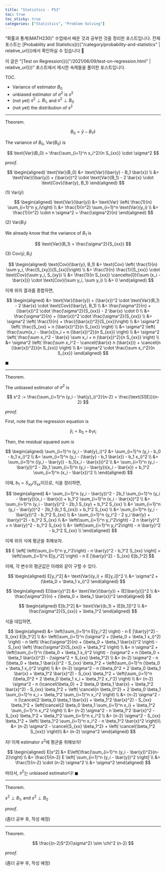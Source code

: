 ```yaml
---
title: "Statistics - PS3"
toc: true
toc_sticky: true
categories: ["Statistics", "Problem Solving"]
---
```


“확률과 통계(MATH230)” 수업에서 배운 것과 공부한 것을 정리한 포스트입니다. 전체 포스트는 [Probability and Statistics]({{"/category/probability-and-statistics" | relative_url}})에서 확인하실 수 있습니다 🎲

이 글은 "[Test on Regression]({{"/2021/06/09/test-on-regression.html" | relative_url}})" 포스트에서 제시한 숙제들을 풀이한 포스트입니다.

<span class="statement-title">TOC.</span><br>

- Variance of estimator $B_0$
- unbiased estimator of $\sigma^2$ is $s^2$
- (not yet) $s^2 \perp B_1$, and $s^2 \perp B_0$
- (not yet) the distribution of $s^2$

<hr/>

<div class="statement" markdown="1">

<span class="statement-title">Theorem.</span><br>

$$
B_0 = \bar{y} - B_1 \bar{x}
$$

The variance of $B_0$, $\text{Var}(B_0)$ is

$$
\text{Var}(B_0) = \frac{\sum_{i=1}^n x_i^2}{n S_{xx}} \cdot \sigma^2
$$

</div>

<div class="proof" markdown="1">

<span class="statement-title">*proof*.</span><br>

$$
\begin{aligned}
\text{Var}(B_0)
&= \text{Var}(\bar{y} - B_1 \bar{x}) \\
&= \text{Var}(\bar{y}) + (\bar{x})^2 \cdot \text{Var}(B_1) - 2 \bar{x} \cdot \text{Cov}(\bar{y}, B_1)
\end{aligned}
$$

(1) $\text{Var}(\bar{y})$

$$
\begin{aligned}
\text{Var}(\bar{y})
&= \text{Var} \left( \frac{1}{n} \sum_{i=1}^n y_i\right) \\
&= \frac{1}{n^2} \sum_{i=1}^n \text{Var}(y_i) \\
&= \frac{1}{n^2} \cdot n \sigma^2 = \frac{\sigma^2}{n}
\end{aligned}
$$

(2) $\text{Var}(B_1)$

We already know that the variance of $B_1$ is

$$
\text{Var}(B_1) = \frac{\sigma^2}{S_{xx}}
$$

(3) $\text{Cov}(\bar{y}, B_1)$

$$
\begin{aligned}
\text{Cov}(\bar{y}, B_1)
&= \text{Cov} \left( \frac{1}{n} \sum y_i, \frac{S_{xy}}{S_{xx}}\right) \\
&= \frac{1}{n} \frac{1}{S_{xx}} \cdot \text{Cov}(\sum y_i, S_{xy}) \\
&= \frac{1}{n S_{xx}} \cancelto{0}{\sum (x_i - \bar{x})} \cdot \text{Cov}(\sum y_i, \sum y_i) \\
&= 0
\end{aligned}
$$

이제 위의 결과를 종합하면,

$$
\begin{aligned}
&= \text{Var}(\bar{y}) + (\bar{x})^2 \cdot \text{Var}(B_1) - 2 \bar{x} \cdot \text{Cov}(\bar{y}, B_1) \\
&= \frac{\sigma^2}{n} + (\bar{x})^2 \cdot \frac{\sigma^2}{S_{xx}} - 2 \bar{x} \cdot 0 \\
&= \frac{\sigma^2}{n} + (\bar{x})^2 \cdot \frac{\sigma^2}{S_{xx}} \\
&= \sigma^2 \left( \frac{1}{n} + \frac{(\bar{x})^2}{S_{xx}}\right) \\
&= \sigma^2 \left( \frac{S_{xx} + n (\bar{x})^2}{n S_{xx}} \right) \\
&= \sigma^2 \left( \frac{\sum(x_i - \bar{x})x_i + n (\bar{x})^2}{n S_{xx}} \right) \\
&= \sigma^2 \left( \frac{\sum x_i^2 - \bar{x} \sum x_i + n (\bar{x})^2}{n S_{xx}} \right) \\
&= \sigma^2 \left( \frac{\sum x_i^2 - \cancel{\bar{x} n (\bar{x})} + \cancel{n (\bar{x})^2}}{n S_{xx}} \right) \\
&= \sigma^2 \cdot \frac{\sum x_i^2}{n S_{xx}}
\end{aligned}
$$

$\blacksquare$

</div>


<hr/>

<div class="statement" markdown="1">

<span class="statement-title">Theorem.</span><br>

The unbiased estimator of $\sigma^2$ is

$$
s^2 := \frac{\sum_{i=1}^n (y_i - \hat{y}_i)^2}{n-2} = \frac{\text{SSE}}{n-2}
$$

</div>


<div class="proof" markdown="1">

<span class="statement-title">*proof*.</span><br>

First, note that the regression equation is

$$
\hat{y}_i = b_0 + b_1 x_i
$$

Then, the residual squared sum is

$$
\begin{aligned}
\sum_{i=1}^n (y_i - \hat{y}_i)^2
&= \sum_{i=1}^n (y_i - b_0 - b_1 x_i)^2 \\
&= \sum_{i=1}^n (y_i - (\bar{y} - b_1 \bar{x}) - b_1 x_i)^2 \\
&= \sum_{i=1}^n ((y_i - \bar{y}) - b_1(x_i - \bar{x}))^2 \\
&= \sum_{i=1}^n (y_i - \bar{y})^2 - 2b_1 \sum_{i=1}^n (y_i - \bar{y})(x_i - \bar{x}) + b_1^2 \sum_{i=1}^n (x_i - \bar{x})^2 \\
\end{aligned}
$$

이때, $b_1 = S_{xy} / S_{xx}$이므로, 식을 정리하면,

$$
\begin{aligned}
&= \sum_{i=1}^n (y_i - \bar{y})^2 - 2b_1 \sum_{i=1}^n (y_i - \bar{y})(x_i - \bar{x}) + b_1^2 \sum_{i=1}^n (x_i - \bar{x})^2 \\
&= \sum_{i=1}^n (y_i - \bar{y})^2 - 2b_1 S_{xy} + b_1^2 S_{xx} \\
&= \sum_{i=1}^n (y_i - \bar{y})^2 - 2b_1 (b_1 S_{xx}) + b_1^2 S_{xx} \\
&= \sum_{i=1}^n (y_i - \bar{y})^2 - b_1^2 S_{xx} \\
&= \sum_{i=1}^n (y_i^2 - 2 y_i \bar{y} + \bar{y}^2) - b_1^2 S_{xx} \\
&= \left(\sum_{i=1}^n y_i^2\right) - 2 n \bar{y}^2 + n \bar{y}^2 - b_1^2 S_{xx} \\
&= \left(\sum_{i=1}^n y_i^2\right) - n \bar{y}^2 - b_1^2 S_{xx} \\
\end{aligned}
$$

이제 위의 식에 평균을 취해보자.

$$
E \left[ \left(\sum_{i=1}^n y_i^2\right) - n \bar{y}^2 - b_1^2 S_{xx} \right]
= \left(\sum_{i=1}^n E[y_i^2] \right) - n E [\bar{y}^2] - S_{xx} E[b_1^2]
$$

이때, 각 변수의 평균값은 아래와 같이 구할 수 있다.

$$
\begin{aligned}
E[y_i^2]
&= \text{Var}(y_i) + (E[y_i])^2 \\
&= \sigma^2 + (\beta_0 + \beta_1 x_i)^2
\end{aligned}
$$

$$
\begin{aligned}
E[\bar{y}^2]
&= \text{Var}(\bar{y}) + (E[\bar{y}])^2 \\
&= \frac{\sigma^2}{n} + (\beta_0 + \beta_1 \bar{x})^2
\end{aligned}
$$

$$
\begin{aligned}
E[b_1^2]
&= \text{Var}(b_1) + (E[b_1])^2 \\
&= \frac{\sigma^2}{S_{xx}} + \beta_1^2
\end{aligned}
$$

식을 대입하면,

$$
\begin{aligned}
&= \left(\sum_{i=1}^n E[y_i^2] \right) - n E [\bar{y}^2] - S_{xx} E[b_1^2] \\
&= \left(\sum_{i=1}^n (\sigma^2 + (\beta_0 + \beta_1 x_i)^2) \right) - n \left( \frac{\sigma^2}{n} + (\beta_0 + \beta_1 \bar{x})^2 \right) - S_{xx} \left( \frac{\sigma^2}{S_{xx}} + \beta_1^2 \right) \\
&= n \sigma^2 + \left(\sum_{i=1}^n (\beta_0 + \beta_1 x_i)^2 \right) - (\sigma^2 + n (\beta_0 + \beta_1 \bar{x})^2) - (\sigma^2 + S_{xx} \beta_1^2) \\
&= (n-2) \sigma^2 - n (\beta_0 + \beta_1 \bar{x})^2 - S_{xx} \beta_1^2 + \left(\sum_{i=1}^n (\beta_0 + \beta_1 x_i)^2 \right) \\
&= (n-2) \sigma^2 - n (\beta_0^2 + 2 \beta_0 \beta_1 \bar{x} + \beta_1^2 \bar{x}^2) - S_{xx} \beta_1^2 + \left(\sum_{i=1}^n (\beta_0^2 + 2 \beta_0 \beta_1 x_i + \beta_1^2 x_i^2) \right) \\
&= (n-2) \sigma^2 - n (\cancel{\beta_0} + 2 \beta_0 \beta_1 \bar{x} + \beta_1^2 \bar{x}^2) - S_{xx} \beta_1^2 + \left( \cancel{n \beta_0^2} + 2 \beta_0 \beta_1 \sum_{i=1}^n x_i + \beta_1^2 \sum_{i=1}^n x_i^2 \right) \\
&= (n-2) \sigma^2 - n (\cancel{2 \beta_0 \beta_1 \bar{x}} + \beta_1^2 \bar{x}^2) - S_{xx} \beta_1^2 + \left(\cancel{2 \beta_0 \beta_1 \sum_{i=1}^n x_i} + \beta_1^2 \sum_{i=1}^n x_i^2 \right) \\
&= (n-2) \sigma^2 - n \beta_1^2 \bar{x}^2 - S_{xx} \beta_1^2 + \beta_1^2 \sum_{i=1}^n x_i^2 \\
&= (n-2) \sigma^2 - S_{xx} \beta_1^2 + \left( \beta_1^2 \sum_{i=1}^n x_i^2 - n \beta_1^2 \bar{x}^2 \right)\\
&= (n-2) \sigma^2 - \cancel{S_{xx} \beta_1^2} + \left( \cancel{\beta_1^2 S_{xx}} \right)\\
&= (n-2) \sigma^2
\end{aligned}
$$

자! 이제 estimator $s^2$에 평균을 취해보자!

$$
\begin{aligned}
E[s^2]
&= E\left[\frac{\sum_{i=1}^n (y_i - \bar{y})^2}{n-2}\right] \\
&= \frac{1}{n-2} E \left[ \sum_{i=1}^n (y_i - \bar{y})^2 \right] \\
&= \frac{1}{n-2} \cdot (n-2) \sigma^2 \\
&= \sigma^2
\end{aligned}
$$

따라서, $s^2$는 unbiased estimator다! $\blacksquare$

</div>


<hr/>

<div class="statement" markdown="1">

<span class="statement-title">Theorem.</span><br>

$s^2 \perp B_1$, and $s^2 \perp B_0$

</div>

<div class="proof" markdown="1">

<span class="statement-title">*proof*.</span><br>

(좀더 공부 후, 작성 예정)

</div>


<hr/>

<div class="statement" markdown="1">

<span class="statement-title">Theorem.</span><br>

$$
\frac{(n-2)S^2}{\sigma^2} \sim \chi^2 (n-2)
$$

</div>

<div class="proof" markdown="1">

<span class="statement-title">*proof*.</span><br>

(좀더 공부 후, 작성 예정)

</div>